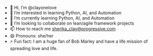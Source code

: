 - 👋 Hi, I’m @clayonelove
- 👀 I’m interested in learning Python, AI, and Automation
- 🌱 I’m currently learning Python, AI, and Automation
- 💞️ I’m looking to collaborate on lean/agile framework projects
- 📫 How to reach me sherika_clay@progressive.com
- 😄 Pronouns: she/her
- ⚡ Fun fact: I am a huge fan of Bob Marley and have a life mission of spreading love and life. 

<!---
clayonelove/clayonelove is a ✨ special ✨ repository because its `README.md` (this file) appears on your GitHub profile.
You can click the Preview link to take a look at your changes.
--->

